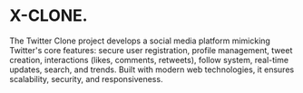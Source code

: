 # X-CLONE.
The Twitter Clone project develops a social media platform mimicking Twitter's core features: secure user registration, profile management, tweet creation, interactions (likes, comments, retweets), follow system, real-time updates, search, and trends. Built with modern web technologies, it ensures scalability, security, and responsiveness.
